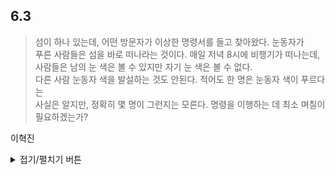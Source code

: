 ## 6.3

> 섬이 하나 있는데, 어떤 방문자가 이상한 명령서를 들고 찾아왔다. 눈동자가  
> 푸른 사람들은 섬을 바로 떠나라는 것이다. 매일 저녁 8시에 비행기가 떠나는데,  
> 사람들은 남의 눈 색은 볼 수 있지만 자기 눈 색은 볼 수 없다.  
> 다른 사람 눈동자 색을 발설하는 것도 안된다. 적어도 한 명은 눈동자 색이 푸르다는  
> 사실은 알지만, 정확히 몇 명이 그런지는 모른다. 명령을 이행하는 데 최소 며칠이 필요하겠는가?

이혁진

<details>
<summary>접기/펼치기 버튼</summary>
	
  
</details>
